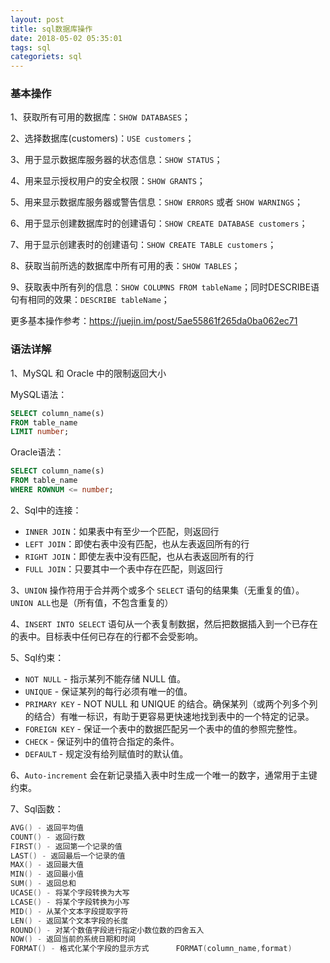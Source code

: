 ```yaml
---
layout: post
title: sql数据库操作
date: 2018-05-02 05:35:01
tags: sql
categoriets: sql
---
```


### 基本操作

1、获取所有可用的数据库：`SHOW DATABASES`；

2、选择数据库(customers)：`USE customers`；

3、用于显示数据库服务器的状态信息：`SHOW STATUS`；

4、用来显示授权用户的安全权限：`SHOW GRANTS`；

5、用来显示数据库服务器或警告信息：`SHOW ERRORS` 或者 `SHOW WARNINGS`；

6、用于显示创建数据库时的创建语句：`SHOW CREATE DATABASE customers`；

7、用于显示创建表时的创建语句：`SHOW CREATE TABLE customers`；

8、获取当前所选的数据库中所有可用的表：`SHOW TABLES`；

9、获取表中所有列的信息：`SHOW COLUMNS FROM tableName`；同时DESCRIBE语句有相同的效果：`DESCRIBE tableName`；

更多基本操作参考：https://juejin.im/post/5ae55861f265da0ba062ec71

<!-- more -->

### 语法详解
1、MySQL 和 Oracle 中的限制返回大小

MySQL语法：
```sql
SELECT column_name(s)
FROM table_name
LIMIT number;
```

Oracle语法：
```  sql
SELECT column_name(s)
FROM table_name
WHERE ROWNUM <= number;
```

2、Sql中的连接：

- `INNER JOIN`：如果表中有至少一个匹配，则返回行
- `LEFT JOIN`：即使右表中没有匹配，也从左表返回所有的行
- `RIGHT JOIN`：即使左表中没有匹配，也从右表返回所有的行
- `FULL JOIN`：只要其中一个表中存在匹配，则返回行

3、`UNION` 操作符用于合并两个或多个 `SELECT` 语句的结果集（无重复的值）。`UNION ALL`也是（所有值，不包含重复的）

4、`INSERT INTO SELECT` 语句从一个表复制数据，然后把数据插入到一个已存在的表中。目标表中任何已存在的行都不会受影响。

5、Sql约束：

- `NOT NULL` - 指示某列不能存储 NULL 值。
- `UNIQUE` - 保证某列的每行必须有唯一的值。
- `PRIMARY KEY` - NOT NULL 和 UNIQUE 的结合。确保某列（或两个列多个列的结合）有唯一标识，有助于更容易更快速地找到表中的一个特定的记录。
- `FOREIGN KEY` - 保证一个表中的数据匹配另一个表中的值的参照完整性。
- `CHECK` - 保证列中的值符合指定的条件。
- `DEFAULT` - 规定没有给列赋值时的默认值。

6、`Auto-increment` 会在新记录插入表中时生成一个唯一的数字，通常用于主键约束。

7、Sql函数：

```powershell
AVG() - 返回平均值
COUNT() - 返回行数
FIRST() - 返回第一个记录的值
LAST() - 返回最后一个记录的值
MAX() - 返回最大值
MIN() - 返回最小值
SUM() - 返回总和
UCASE() - 将某个字段转换为大写
LCASE() - 将某个字段转换为小写
MID() - 从某个文本字段提取字符
LEN() - 返回某个文本字段的长度
ROUND() - 对某个数值字段进行指定小数位数的四舍五入
NOW() - 返回当前的系统日期和时间
FORMAT() - 格式化某个字段的显示方式      FORMAT(column_name,format) 
```


